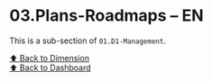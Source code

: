# 03.Plans-Roadmaps – EN

This is a sub-section of `01.D1-Management`.

[⬆ Back to Dimension](../index)  
[⬆ Back to Dashboard](../../index)
